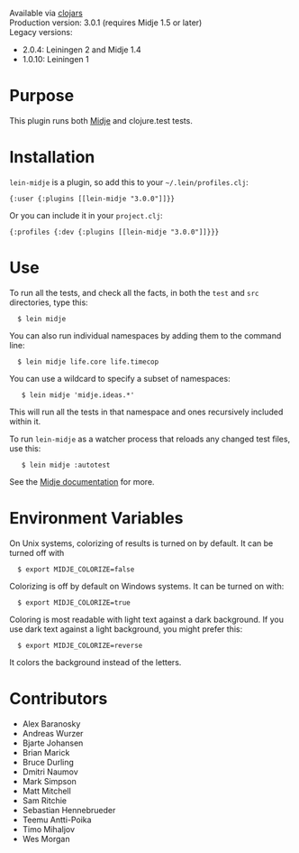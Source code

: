 Available via [clojars](http://clojars.org/search?q=lein-midje)    
Production version: 3.0.1 (requires Midje 1.5 or later)    
Legacy versions:    
* 2.0.4: Leiningen 2 and Midje 1.4
* 1.0.10: Leiningen 1

Purpose
==========

This plugin runs both
[Midje](https://github.com/marick/Midje) and clojure.test
tests. 


Installation
==========

`lein-midje` is a plugin, so add this to your
`~/.lein/profiles.clj`:

    {:user {:plugins [[lein-midje "3.0.0"]]}}

Or you can include it in your `project.clj`:

    {:profiles {:dev {:plugins [[lein-midje "3.0.0"]]}}}

Use
==========

To run all the tests, and check all the facts, in both the
`test` and `src` directories, type this:

      $ lein midje 

You can also run individual namespaces by adding them to the
command line:

      $ lein midje life.core life.timecop

You can use a wildcard to specify a subset of namespaces:

       $ lein midje 'midje.ideas.*'

This will run all the tests in that namespace and ones
recursively included within it.

To run `lein-midje` as a watcher process that reloads any
changed test files, use this:

       $ lein midje :autotest

See the [Midje
documentation](https://github.com/marick/Midje/wiki/Lein-midje)
for more.

Environment Variables
==============

On Unix systems, colorizing of results is turned on by default. It can be
turned off with

      $ export MIDJE_COLORIZE=false

Colorizing is off by default on Windows systems. It can be
turned on with:

      $ export MIDJE_COLORIZE=true

Coloring is most readable with light text against a dark
background. If you use dark text against a light background,
you might prefer this:

      $ export MIDJE_COLORIZE=reverse

It colors the background instead of the letters.

Contributors
==========

* Alex Baranosky
* Andreas Wurzer
* Bjarte Johansen
* Brian Marick
* Bruce Durling
* Dmitri Naumov
* Mark Simpson
* Matt Mitchell
* Sam Ritchie
* Sebastian Hennebrueder
* Teemu Antti-Poika
* Timo Mihaljov      
* Wes Morgan

